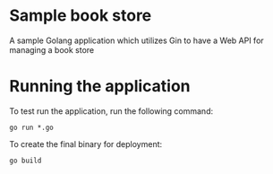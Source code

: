 # Sample book store

A sample Golang application which utilizes Gin to have a Web API for managing a book store

# Running the application

To test run the application, run the following command:

```
go run *.go
```

To create the final binary for deployment:

```
go build
```